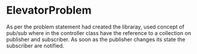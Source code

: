 # ElevatorProblem
As per the problem statement had created the libraray, used concept of pub/sub where in the controller class have the reference to a collection on publisher and subscriber. As soon as the publisher changes its state the subscriber are notified.
